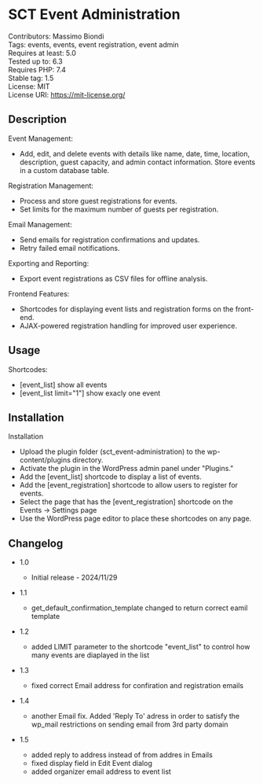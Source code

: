 # SCT Event Administration

Contributors: Massimo Biondi\
Tags: events, events, event registration, event admin\
Requires at least: 5.0\
Tested up to: 6.3\
Requires PHP: 7.4\
Stable tag: 1.5\
License: MIT\
License URI: <https://mit-license.org/>

## Description

Event Management:

- Add, edit, and delete events with details like name, date, time, location, description, guest capacity, and admin contact information.
Store events in a custom database table.

Registration Management:

- Process and store guest registrations for events.
- Set limits for the maximum number of guests per registration.

Email Management:

- Send emails for registration confirmations and updates.
- Retry failed email notifications.

Exporting and Reporting:

- Export event registrations as CSV files for offline analysis.

Frontend Features:

- Shortcodes for displaying event lists and registration forms on the front-end.
- AJAX-powered registration handling for improved user experience.

## Usage

Shortcodes:

- [event_list] show all events
- [event_list limit="1"] show exacly one event

## Installation

Installation

- Upload the plugin folder (sct_event-administration) to the wp-content/plugins directory.
- Activate the plugin in the WordPress admin panel under "Plugins."
- Add the [event_list] shortcode to display a list of events.
- Add the [event_registration] shortcode to allow users to register for events.
- Select the page that has the [event_registration] shortcode on the Events -> Settings page
- Use the WordPress page editor to place these shortcodes on any page.

## Changelog

- 1.0
  - Initial release - 2024/11/29

- 1.1
  - get_default_confirmation_template changed to return correct eamil template

- 1.2
  - added LIMIT parameter to the shortcode "event_list" to control how many events are diaplayed in the list
  
- 1.3
  - fixed correct Email address for confiration and registration emails

- 1.4
  - another Email fix. Added 'Reply To' adress in order to satisfy the wp_mail restrictions on sending email from 3rd party domain

- 1.5
  - added reply to address instead of from addres in Emails
  - fixed display field in Edit Event dialog
  - added organizer email address to event list
